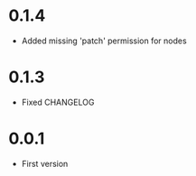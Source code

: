 # 0.1.4
- Added missing 'patch' permission for nodes

# 0.1.3
- Fixed CHANGELOG

# 0.0.1
- First version
